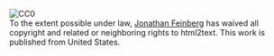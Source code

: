 <p xmlns:dct="http://purl.org/dc/terms/" xmlns:vcard="http://www.w3.org/2001/vcard-rdf/3.0#">
  <a rel="license" href="http://creativecommons.org/publicdomain/zero/1.0/" style="text-decoration:none;">
    <img src="http://i.creativecommons.org/l/zero/1.0/88x31.png" border="0" alt="CC0" />
  </a>
  <br />
  To the extent possible under law, <a href="http://github.com/jdf/html2text/" rel="dct:publisher"><span property="dct:title">Jonathan Feinberg</span></a>
  has waived all copyright and related or neighboring rights to
  <span property="dct:title">html2text</span>.
This work is published from
<span about="http://github.com/jdf/html2text/" property="vcard:Country" datatype="dct:ISO3166" content="US">United States</span>.
</p>
